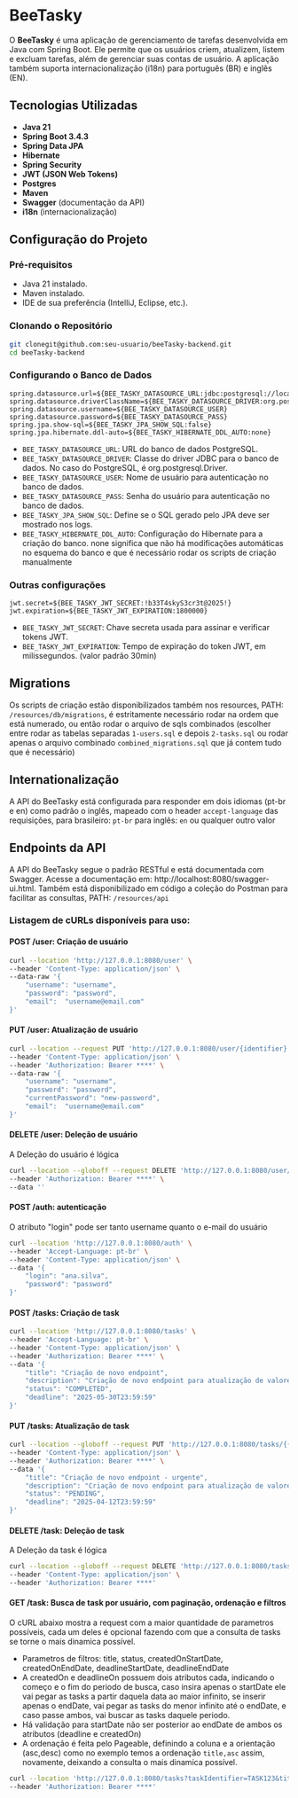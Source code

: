 # BeeTasky

O **BeeTasky** é uma aplicação de gerenciamento de tarefas desenvolvida em Java com Spring Boot. Ele permite que os usuários criem, atualizem, listem e excluam tarefas, além de gerenciar suas contas de usuário. A aplicação também suporta internacionalização (i18n) para português (BR) e inglês (EN).

## Tecnologias Utilizadas

- **Java 21**
- **Spring Boot 3.4.3**
- **Spring Data JPA**
- **Hibernate**
- **Spring Security**
- **JWT (JSON Web Tokens)**
- **Postgres**
- **Maven**
- **Swagger** (documentação da API)
- **i18n** (internacionalização)

## Configuração do Projeto

### Pré-requisitos

- Java 21 instalado.
- Maven instalado.
- IDE de sua preferência (IntelliJ, Eclipse, etc.).

### Clonando o Repositório

```bash
git clonegit@github.com:seu-usuario/beeTasky-backend.git
cd beeTasky-backend
``` 

### Configurando o Banco de Dados

```
spring.datasource.url=${BEE_TASKY_DATASOURCE_URL:jdbc:postgresql://localhost:5432/bee_tasky}
spring.datasource.driverClassName=${BEE_TASKY_DATASOURCE_DRIVER:org.postgresql.Driver}
spring.datasource.username=${BEE_TASKY_DATASOURCE_USER}
spring.datasource.password=${BEE_TASKY_DATASOURCE_PASS}
spring.jpa.show-sql=${BEE_TASKY_JPA_SHOW_SQL:false}
spring.jpa.hibernate.ddl-auto=${BEE_TASKY_HIBERNATE_DDL_AUTO:none}
```

- `BEE_TASKY_DATASOURCE_URL`: URL do banco de dados PostgreSQL.
- `BEE_TASKY_DATASOURCE_DRIVER`: Classe do driver JDBC para o banco de dados. No caso do PostgreSQL, é org.postgresql.Driver.
- `BEE_TASKY_DATASOURCE_USER`: Nome de usuário para autenticação no banco de dados.
- `BEE_TASKY_DATASOURCE_PASS`: Senha do usuário para autenticação no banco de dados.
- `BEE_TASKY_JPA_SHOW_SQL`: Define se o SQL gerado pelo JPA deve ser mostrado nos logs.
- `BEE_TASKY_HIBERNATE_DDL_AUTO`: Configuração do Hibernate para a criação do banco. none significa que não há modificações automáticas no esquema do banco e que é necessário rodar os scripts de criação manualmente

### Outras configurações

```
jwt.secret=${BEE_TASKY_JWT_SECRET:!b33T4skyS3cr3t@2025!}
jwt.expiration=${BEE_TASKY_JWT_EXPIRATION:1800000}
```

- `BEE_TASKY_JWT_SECRET`: Chave secreta usada para assinar e verificar tokens JWT.
- `BEE_TASKY_JWT_EXPIRATION`: Tempo de expiração do token JWT, em milissegundos. (valor padrão 30min)
  
## Migrations
Os scripts de criação estão disponibilizados também nos resources, PATH: `/resources/db/migrations`, é estritamente necessário rodar na ordem que está numerado, ou então rodar o arquivo de sqls combinados (escolher entre rodar as tabelas separadas `1-users.sql` e depois `2-tasks.sql` ou rodar apenas o arquivo combinado `combined_migrations.sql` que já contem tudo que é necessário)

## Internationalização
A API do BeeTasky está configurada para responder em dois idiomas (pt-br e en) como padrão o inglês, mapeado com o header `accept-language` das requisições, para brasileiro: `pt-br` para inglês: `en` ou qualquer outro valor

## Endpoints da API
A API do BeeTasky segue o padrão RESTful e está documentada com Swagger. Acesse a documentação em: http://localhost:8080/swagger-ui.html.
Também está disponibilizado em código a coleção do Postman para facilitar as consultas, PATH: `/resources/api`

### Listagem de cURLs disponíveis para uso:

#### POST /user: Criação de usuário

```bash
curl --location 'http://127.0.0.1:8080/user' \
--header 'Content-Type: application/json' \
--data-raw '{
    "username": "username",
    "password": "password",
    "email":  "username@email.com"
}'
```

#### PUT /user: Atualização de usuário

```bash
curl --location --request PUT 'http://127.0.0.1:8080/user/{identifier}' \
--header 'Content-Type: application/json' \
--header 'Authorization: Bearer ****' \
--data-raw '{
    "username": "username",
    "password": "password",
    "currentPassword": "new-password",
    "email":  "username@email.com"
}'
```

#### DELETE /user: Deleção de usuário
A Deleção do usuário é lógica

```bash
curl --location --globoff --request DELETE 'http://127.0.0.1:8080/user/{{identifier}}' \
--header 'Authorization: Bearer ****' \
--data ''
```

#### POST /auth: autenticação
O atributo "login" pode ser tanto username quanto o e-mail do usuário

```bash
curl --location 'http://127.0.0.1:8080/auth' \
--header 'Accept-Language: pt-br' \
--header 'Content-Type: application/json' \
--data '{
    "login": "ana.silva",
    "password": "password"
}'
```

#### POST /tasks: Criação de task

```bash
curl --location 'http://127.0.0.1:8080/tasks' \
--header 'Accept-Language: pt-br' \
--header 'Content-Type: application/json' \
--header 'Authorization: Bearer ****' \
--data '{
    "title": "Criação de novo endpoint",
    "description": "Criação de novo endpoint para atualização de valores",
    "status": "COMPLETED",
    "deadline": "2025-05-30T23:59:59"
}'
```

#### PUT /tasks: Atualização de task

```bash
curl --location --globoff --request PUT 'http://127.0.0.1:8080/tasks/{{identifier}}' \
--header 'Content-Type: application/json' \
--header 'Authorization: Bearer ****' \
--data '{
    "title": "Criação de novo endpoint - urgente",
    "description": "Criação de novo endpoint para atualização de valores",
    "status": "PENDING",
    "deadline": "2025-04-12T23:59:59"
}'
```

#### DELETE /task: Deleção de task
A Deleção da task é lógica

```bash
curl --location --globoff --request DELETE 'http://127.0.0.1:8080/tasks/{{identifier}}' \
--header 'Content-Type: application/json' \
--header 'Authorization: Bearer ****'
```

#### GET /task: Busca de task por usuário, com paginação, ordenação e filtros
O cURL abaixo mostra a request com a maior quantidade de parametros possíveis, cada um deles é opcional fazendo com que a consulta de tasks se torne o mais dinamica possível.
* Parametros de filtros: title, status, createdOnStartDate, createdOnEndDate, deadlineStartDate, deadlineEndDate
* A createdOn e deadlineOn possuem dois atributos cada, indicando o começo e o fim do periodo de busca, caso insira apenas o startDate ele vai pegar as tasks a partir daquela data ao maior infinito, se inserir apenas o endDate, vai pegar as tasks do menor infinito até o endDate, e caso passe ambos, vai buscar as tasks daquele periodo.
* Há validação para startDate não ser posterior ao endDate de ambos os atributos (deadline e createdOn)
* A ordenação é feita pelo Pageable, definindo a coluna e a orientação (asc,desc) como no exemplo temos a ordenação `title,asc` assim, novamente, deixando a consulta o mais dinamica possível.

```bash
curl --location 'http://127.0.0.1:8080/tasks?taskIdentifier=TASK123&title=Minha%20Tarefa&status=IN_PROGRESS&createdOnStartDate=2024-03-01T00%3A00%3A00&createdOnEndDate=2024-03-05T23%3A59%3A59&deadlineStartDate=2024-03-10T00%3A00%3A00&deadlineEndDate=2024-03-15T23%3A59%3A59&page=0&size=10&sort=title%2Casc' \
--header 'Authorization: Bearer ****'
```
